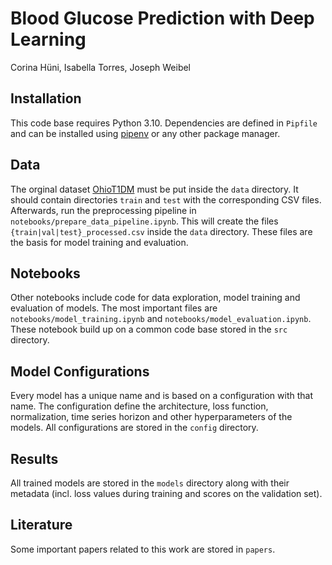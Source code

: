 # Blood Glucose Prediction with Deep Learning

Corina Hüni, Isabella Torres, Joseph Weibel

## Installation

This code base requires Python 3.10. Dependencies are defined in `Pipfile` and can be installed using [pipenv](https://pipenv.pypa.io/) or any other package manager.

## Data

The orginal dataset [OhioT1DM](https://pmc.ncbi.nlm.nih.gov/articles/PMC7881904/) must be put inside the `data` directory. It should contain directories `train` and `test` with the corresponding CSV files. Afterwards, run the preprocessing pipeline in `notebooks/prepare_data_pipeline.ipynb`. This will create the files `{train|val|test}_processed.csv` inside the `data` directory. These files are the basis for model training and evaluation.

## Notebooks

Other notebooks include code for data exploration, model training and evaluation of models. The most important files are `notebooks/model_training.ipynb` and `notebooks/model_evaluation.ipynb`. These notebook build up on a common code base stored in the `src` directory.

## Model Configurations

Every model has a unique name and is based on a configuration with that name. The configuration define the architecture, loss function, normalization, time series horizon and other hyperparameters of the models. All configurations are stored in the `config` directory.

## Results

All trained models are stored in the `models` directory along with their metadata (incl. loss values during training and scores on the validation set).

## Literature

Some important papers related to this work are stored in `papers`.